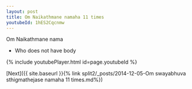 ```yaml
---
layout: post
title: Om Naikathmane namaha 11 times
youtubeId: 1hES2Cqcnmw
---
```

 
 
Om Naikathmane nama 
 
 -  Who does not have body 
 
  
 
  
 
 
 
 
 
 


{% include youtubePlayer.html id=page.youtubeId %}
 
[Next]({{ site.baseurl }}{% link  split2/_posts/2014-12-05-Om swayabhuva sthigmathejase namaha 11 times.md%})
 

